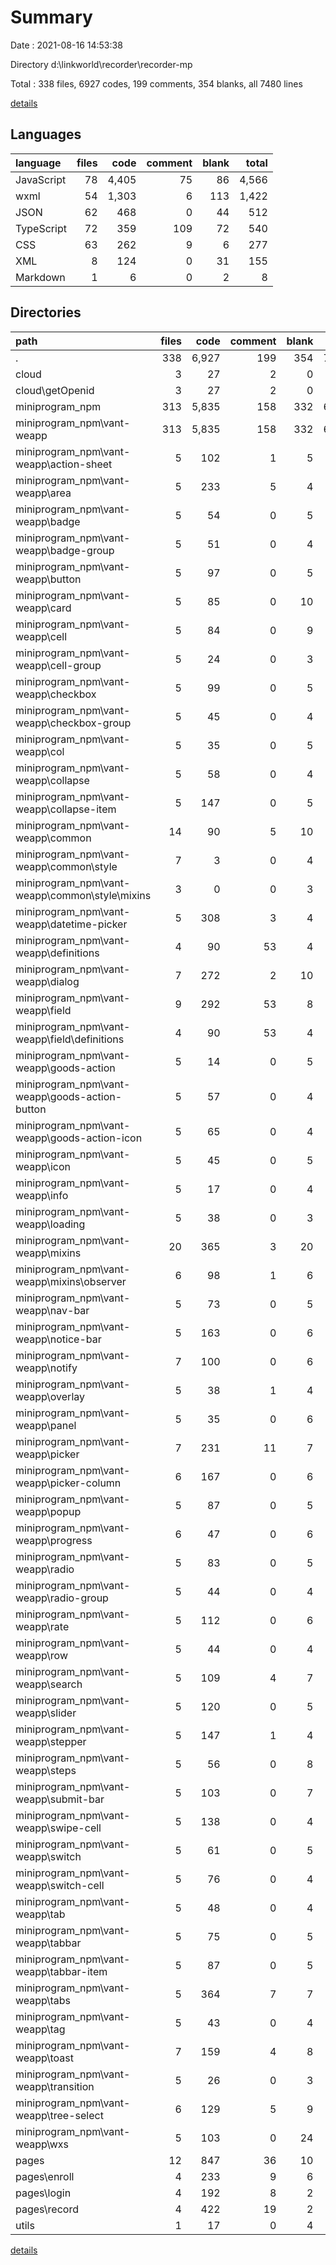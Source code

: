 # Summary

Date : 2021-08-16 14:53:38

Directory d:\linkworld\recorder\recorder-mp

Total : 338 files,  6927 codes, 199 comments, 354 blanks, all 7480 lines

[details](details.md)

## Languages
| language | files | code | comment | blank | total |
| :--- | ---: | ---: | ---: | ---: | ---: |
| JavaScript | 78 | 4,405 | 75 | 86 | 4,566 |
| wxml | 54 | 1,303 | 6 | 113 | 1,422 |
| JSON | 62 | 468 | 0 | 44 | 512 |
| TypeScript | 72 | 359 | 109 | 72 | 540 |
| CSS | 63 | 262 | 9 | 6 | 277 |
| XML | 8 | 124 | 0 | 31 | 155 |
| Markdown | 1 | 6 | 0 | 2 | 8 |

## Directories
| path | files | code | comment | blank | total |
| :--- | ---: | ---: | ---: | ---: | ---: |
| . | 338 | 6,927 | 199 | 354 | 7,480 |
| cloud | 3 | 27 | 2 | 0 | 29 |
| cloud\getOpenid | 3 | 27 | 2 | 0 | 29 |
| miniprogram_npm | 313 | 5,835 | 158 | 332 | 6,325 |
| miniprogram_npm\vant-weapp | 313 | 5,835 | 158 | 332 | 6,325 |
| miniprogram_npm\vant-weapp\action-sheet | 5 | 102 | 1 | 5 | 108 |
| miniprogram_npm\vant-weapp\area | 5 | 233 | 5 | 4 | 242 |
| miniprogram_npm\vant-weapp\badge | 5 | 54 | 0 | 5 | 59 |
| miniprogram_npm\vant-weapp\badge-group | 5 | 51 | 0 | 4 | 55 |
| miniprogram_npm\vant-weapp\button | 5 | 97 | 0 | 5 | 102 |
| miniprogram_npm\vant-weapp\card | 5 | 85 | 0 | 10 | 95 |
| miniprogram_npm\vant-weapp\cell | 5 | 84 | 0 | 9 | 93 |
| miniprogram_npm\vant-weapp\cell-group | 5 | 24 | 0 | 3 | 27 |
| miniprogram_npm\vant-weapp\checkbox | 5 | 99 | 0 | 5 | 104 |
| miniprogram_npm\vant-weapp\checkbox-group | 5 | 45 | 0 | 4 | 49 |
| miniprogram_npm\vant-weapp\col | 5 | 35 | 0 | 5 | 40 |
| miniprogram_npm\vant-weapp\collapse | 5 | 58 | 0 | 4 | 62 |
| miniprogram_npm\vant-weapp\collapse-item | 5 | 147 | 0 | 5 | 152 |
| miniprogram_npm\vant-weapp\common | 14 | 90 | 5 | 10 | 105 |
| miniprogram_npm\vant-weapp\common\style | 7 | 3 | 0 | 4 | 7 |
| miniprogram_npm\vant-weapp\common\style\mixins | 3 | 0 | 0 | 3 | 3 |
| miniprogram_npm\vant-weapp\datetime-picker | 5 | 308 | 3 | 4 | 315 |
| miniprogram_npm\vant-weapp\definitions | 4 | 90 | 53 | 4 | 147 |
| miniprogram_npm\vant-weapp\dialog | 7 | 272 | 2 | 10 | 284 |
| miniprogram_npm\vant-weapp\field | 9 | 292 | 53 | 8 | 353 |
| miniprogram_npm\vant-weapp\field\definitions | 4 | 90 | 53 | 4 | 147 |
| miniprogram_npm\vant-weapp\goods-action | 5 | 14 | 0 | 5 | 19 |
| miniprogram_npm\vant-weapp\goods-action-button | 5 | 57 | 0 | 4 | 61 |
| miniprogram_npm\vant-weapp\goods-action-icon | 5 | 65 | 0 | 4 | 69 |
| miniprogram_npm\vant-weapp\icon | 5 | 45 | 0 | 5 | 50 |
| miniprogram_npm\vant-weapp\info | 5 | 17 | 0 | 4 | 21 |
| miniprogram_npm\vant-weapp\loading | 5 | 38 | 0 | 3 | 41 |
| miniprogram_npm\vant-weapp\mixins | 20 | 365 | 3 | 20 | 388 |
| miniprogram_npm\vant-weapp\mixins\observer | 6 | 98 | 1 | 6 | 105 |
| miniprogram_npm\vant-weapp\nav-bar | 5 | 73 | 0 | 5 | 78 |
| miniprogram_npm\vant-weapp\notice-bar | 5 | 163 | 0 | 6 | 169 |
| miniprogram_npm\vant-weapp\notify | 7 | 100 | 0 | 6 | 106 |
| miniprogram_npm\vant-weapp\overlay | 5 | 38 | 1 | 4 | 43 |
| miniprogram_npm\vant-weapp\panel | 5 | 35 | 0 | 6 | 41 |
| miniprogram_npm\vant-weapp\picker | 7 | 231 | 11 | 7 | 249 |
| miniprogram_npm\vant-weapp\picker-column | 6 | 167 | 0 | 6 | 173 |
| miniprogram_npm\vant-weapp\popup | 5 | 87 | 0 | 5 | 92 |
| miniprogram_npm\vant-weapp\progress | 6 | 47 | 0 | 6 | 53 |
| miniprogram_npm\vant-weapp\radio | 5 | 83 | 0 | 5 | 88 |
| miniprogram_npm\vant-weapp\radio-group | 5 | 44 | 0 | 4 | 48 |
| miniprogram_npm\vant-weapp\rate | 5 | 112 | 0 | 6 | 118 |
| miniprogram_npm\vant-weapp\row | 5 | 44 | 0 | 4 | 48 |
| miniprogram_npm\vant-weapp\search | 5 | 109 | 4 | 7 | 120 |
| miniprogram_npm\vant-weapp\slider | 5 | 120 | 0 | 5 | 125 |
| miniprogram_npm\vant-weapp\stepper | 5 | 147 | 1 | 4 | 152 |
| miniprogram_npm\vant-weapp\steps | 5 | 56 | 0 | 8 | 64 |
| miniprogram_npm\vant-weapp\submit-bar | 5 | 103 | 0 | 7 | 110 |
| miniprogram_npm\vant-weapp\swipe-cell | 5 | 138 | 0 | 4 | 142 |
| miniprogram_npm\vant-weapp\switch | 5 | 61 | 0 | 5 | 66 |
| miniprogram_npm\vant-weapp\switch-cell | 5 | 76 | 0 | 4 | 80 |
| miniprogram_npm\vant-weapp\tab | 5 | 48 | 0 | 4 | 52 |
| miniprogram_npm\vant-weapp\tabbar | 5 | 75 | 0 | 5 | 80 |
| miniprogram_npm\vant-weapp\tabbar-item | 5 | 87 | 0 | 5 | 92 |
| miniprogram_npm\vant-weapp\tabs | 5 | 364 | 7 | 7 | 378 |
| miniprogram_npm\vant-weapp\tag | 5 | 43 | 0 | 4 | 47 |
| miniprogram_npm\vant-weapp\toast | 7 | 159 | 4 | 8 | 171 |
| miniprogram_npm\vant-weapp\transition | 5 | 26 | 0 | 3 | 29 |
| miniprogram_npm\vant-weapp\tree-select | 6 | 129 | 5 | 9 | 143 |
| miniprogram_npm\vant-weapp\wxs | 5 | 103 | 0 | 24 | 127 |
| pages | 12 | 847 | 36 | 10 | 893 |
| pages\enroll | 4 | 233 | 9 | 6 | 248 |
| pages\login | 4 | 192 | 8 | 2 | 202 |
| pages\record | 4 | 422 | 19 | 2 | 443 |
| utils | 1 | 17 | 0 | 4 | 21 |

[details](details.md)
